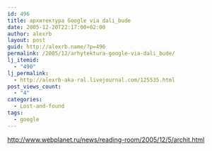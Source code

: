 ```yaml
---
id: 496
title: архитектура Google via dali_bude
date: 2005-12-20T22:17:00+02:00
author: alexrb
layout: post
guid: http://alexrb.name/?p=496
permalink: /2005/12/arhytektura-google-via-dali_bude/
lj_itemid:
  - "490"
lj_permalink:
  - http://alexrb-aka-ral.livejournal.com/125535.html
post_views_count:
  - "4"
categories:
  - Lost-and-found
tags:
  - google
---
```

http://www.webplanet.ru/news/reading-room/2005/12/5/archit.html